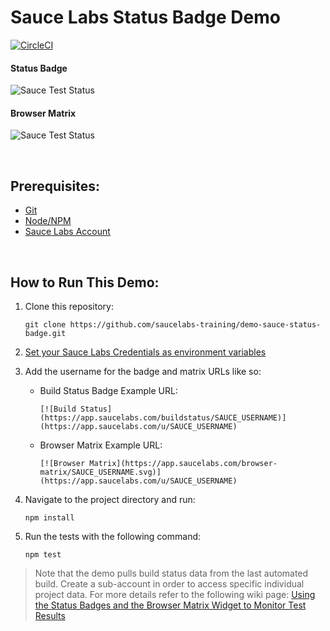 # Sauce Labs Status Badge Demo
[![CircleCI](https://circleci.com/gh/saucelabs-training/demo-sauce-status-badge.svg?style=svg)](https://circleci.com/gh/saucelabs-training/demo-sauce-status-badge)

#### Status Badge
![Sauce Test Status](https://app.saucelabs.com/buildstatus/axios)

#### Browser Matrix
![Sauce Test Status](https://app.saucelabs.com/browser-matrix/axios.svg)

<br />

## Prerequisites:
* [Git](https://git-scm.com/book/en/v2/Getting-Started-Installing-Git)
* [Node/NPM](https://nodejs.org/en/download/)
* [Sauce Labs Account](www.saucelabs.com)

<br />

## How to Run This Demo:

1. Clone this repository:
    ```
    git clone https://github.com/saucelabs-training/demo-sauce-status-badge.git
    ```
2. [Set your Sauce Labs Credentials as environment variables](https://wiki.saucelabs.com/display/DOCS/Best+Practices+for+Running+Tests#BestPracticesforRunningTests-UseEnvironmentVariablesforAuthenticationCredentials)
3. Add the username for the badge and matrix URLs like so:

    * Build Status Badge Example URL:
        ```
        [![Build Status](https://app.saucelabs.com/buildstatus/SAUCE_USERNAME)](https://app.saucelabs.com/u/SAUCE_USERNAME)

        ```
    * Browser Matrix Example URL:
        ```
        [![Browser Matrix](https://app.saucelabs.com/browser-matrix/SAUCE_USERNAME.svg)](https://app.saucelabs.com/u/SAUCE_USERNAME)
        ```
4. Navigate to the project directory and run:
    ```
    npm install
    ```
5. Run the tests with the following command:
    ```
    npm test
    ```

 > Note that the demo pulls build status data from the last automated build. Create a sub-account in order to access specific  individual project data. For more details refer to the following wiki page:
 > [Using the Status Badges and the Browser Matrix Widget to Monitor Test Results](https://wiki.saucelabs.com/display/DOCS/Using+Status+Badges+and+the+Browser+Matrix+Widget+to+Monitor+Test+Results)

<br />
